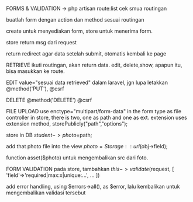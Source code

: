 FORMS & VALIDATION
-> php artisan route:list
    cek smua routingan

buatlah form dengan action dan method sesuai routingan

create untuk menyediakan form, store untuk menerima form.

store return msg dari request

return redirect agar data setelah submit, otomatis kembali ke page

RETRIEVE
ikuti routingan, akan return data.
edit, delete,show, apapun itu, bisa masukkan ke route.

EDIT
value="sesuai data retrieved"
dalam laravel, jgn lupa letakkan @method('PUT'), @csrf

DELETE
@method('DELETE')
@csrf

FILE UPLOAD
use enctype="multipart/form-data" in the form
type as file
controller in store, there is two, one as path and one as ext. extension uses extension method, storePublicly("path","options");

store in DB
$student->photo=$path;

add that photo file into the view
$photo=Storage::url($obj->field);

function asset($photo) untuk mengembalikan src dari foto.


FORM VALIDATION
pada store, tambahkan $this->validate($request, [
    'field'=>'required|max:x|unique:...',
    ...
])

add error handling, using $errors->all(), as $error, lalu kembalikan untuk mengembalikan validasi tersebut



